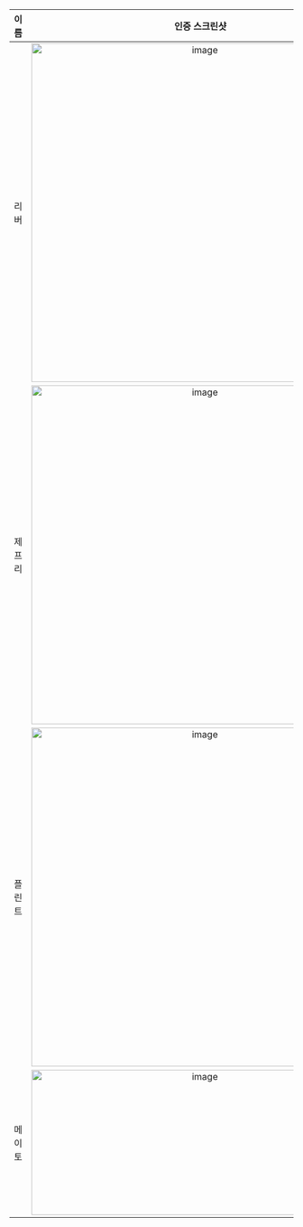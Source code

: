 | **이름** | **인증 스크린샷** |
|:--------:|:-----------------:|
| 리버   | <img width="600" alt="image" src="https://github.com/user-attachments/assets/60f9e56b-e74c-4037-919e-0b08057c6275" /> |
| 제프리 | <img width="600" alt="image" src="https://github.com/user-attachments/assets/2d7f64ef-318c-4180-917f-7b6645b522f2" /> |
| 플린트 | <img width="600" alt="image" src="https://github.com/user-attachments/assets/a4ff0bb5-3680-4d00-bec2-b602aa24ffbf" /> |
| 메이토 |<img width="600" height="257" alt="image" src="https://github.com/user-attachments/assets/0732f6c6-5e28-4e00-b684-d2fb2891dc51" />|
